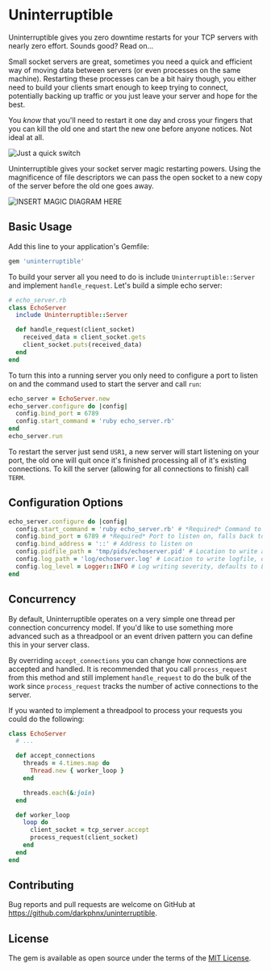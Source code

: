 # Uninterruptible

Uninterruptible gives you zero downtime restarts for your TCP servers with nearly zero effort. Sounds good? Read on...

Small socket servers are great, sometimes you need a quick and efficient way of moving data between servers (or even
processes on the same machine). Restarting these processes can be a bit hairy though, you either need to build your
clients smart enough to keep trying to connect, potentially backing up traffic or you just leave your server and
hope for the best.

You _know_ that you'll need to restart it one day and cross your fingers that you can kill the old one and start the
new one before anyone notices. Not ideal at all.

![Just a quick switch](http://i.imgur.com/aFyJJM6.jpg)

Uninterruptible gives your socket server magic restarting powers. Using the magnificence of file descriptors we can
pass the open socket to a new copy of the server before the old one goes away.

![INSERT MAGIC DIAGRAM HERE]()

## Basic Usage

Add this line to your application's Gemfile:

```ruby
gem 'uninterruptible'
```

To build your server all you need to do is include `Uninterruptible::Server` and implement `handle_request`. Let's build
a simple echo server:

```ruby
# echo_server.rb
class EchoServer
  include Uninterruptible::Server

  def handle_request(client_socket)
    received_data = client_socket.gets
    client_socket.puts(received_data)
  end
end
```

To turn this into a running server you only need to configure a port to listen on and the command used to start the
server and call `run`:

```ruby
echo_server = EchoServer.new
echo_server.configure do |config|
  config.bind_port = 6789
  config.start_command = 'ruby echo_server.rb'
end
echo_server.run
```

To restart the server just send `USR1`, a new server will start listening on your port, the old one will quit once it's
finished processing all of it's existing connections. To kill the server (allowing for all connections to finish) call
`TERM`.

## Configuration Options

```ruby
echo_server.configure do |config|
  config.start_command = 'ruby echo_server.rb' # *Required* Command to execute to start a new server process
  config.bind_port = 6789 # *Required* Port to listen on, falls back to ENV['PORT']
  config.bind_address = '::' # Address to listen on
  config.pidfile_path = 'tmp/pids/echoserver.pid' # Location to write a pidfile, falls back to ENV['PID_FILE']
  config.log_path = 'log/echoserver.log' # Location to write logfile, defaults to STDOUT
  config.log_level = Logger::INFO # Log writing severity, defaults to Logger::INFO
end
```

## Concurrency

By default, Uninterruptible operates on a very simple one thread per connection concurrency model. If you'd like to use
something more advanced such as a threadpool or an event driven pattern you can define this in your server class.

By overriding `accept_connections` you can change how connections are accepted and handled. It is recommended that you
call `process_request` from this method and still implement `handle_request` to do the bulk of the work since
`process_request` tracks the number of active connections to the server.

If you wanted to implement a threadpool to process your requests you could do the following:

```ruby
class EchoServer
  # ...

  def accept_connections
    threads = 4.times.map do
      Thread.new { worker_loop }
    end

    threads.each(&:join)
  end

  def worker_loop
    loop do
      client_socket = tcp_server.accept
      process_request(client_socket)
    end
  end
end
```

## Contributing

Bug reports and pull requests are welcome on GitHub at https://github.com/darkphnx/uninterruptible.

## License

The gem is available as open source under the terms of the [MIT License](http://opensource.org/licenses/MIT).

